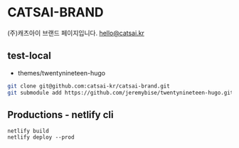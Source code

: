 # CATSAI-BRAND

(주)캐츠아이 브랜드 페이지입니다.
hello@catsai.kr


## test-local
- themes/twentynineteen-hugo
```bash
git clone git@github.com:catsai-kr/catsai-brand.git
git submodule add https://github.com/jeremybise/twentynineteen-hugo.git themes/twentynineteen-hugo
```

## Productions - netlify cli
```
netlify build
netlify deploy --prod
```
